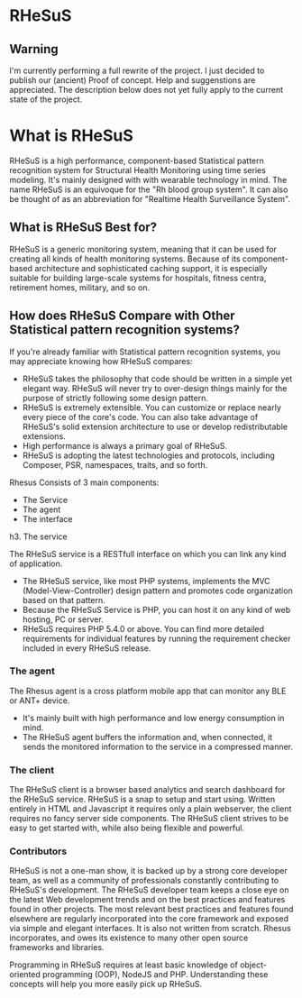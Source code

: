 # RHeSuS
## Warning
I'm currently performing a full rewrite of the project. I just decided to publish our (ancient) Proof of concept. Help and suggenstions are appreciated. The description below does not yet fully apply to the current state of the project.

# What is RHeSuS

RHeSuS is a high performance, component-based Statistical pattern recognition system for Structural Health Monitoring using time series modeling. It's mainly designed with with wearable technology in mind. The name RHeSuS is an equivoque for the "Rh blood group system". It can also be thought of as an abbreviation for "Realtime Health Surveillance System".

## What is RHeSuS Best for?

RHeSuS is a generic monitoring system, meaning that it can be used for creating all kinds of health monitoring systems. Because of its component-based architecture and sophisticated caching support, it is especially suitable for building large-scale systems for hospitals, fitness centra, retirement homes, military, and so on.

## How does RHeSuS Compare with Other Statistical pattern recognition systems?

If you're already familiar with Statistical pattern recognition systems, you may appreciate knowing how RHeSuS compares:
* RHeSuS takes the philosophy that code should be written in a simple yet elegant way. RHeSuS will never try to over-design things mainly for the purpose of strictly following some design pattern.
* RHeSuS is extremely extensible. You can customize or replace nearly every piece of the core's code. You can also take advantage of RHeSuS's solid extension architecture to use or develop redistributable extensions.
* High performance is always a primary goal of RHeSuS.
* RHeSuS is adopting the latest technologies and protocols, including Composer, PSR, namespaces, traits, and so forth.

Rhesus Consists of 3 main components: 
* The Service
* The agent
* The interface

h3. The service

The RHeSuS service is a RESTfull interface on which you can link any kind of application.
* The RHeSuS service, like most PHP systems, implements the MVC (Model-View-Controller) design pattern and promotes code organization based on that pattern.
* Because the RHeSuS Service is PHP, you can host it on any kind of web hosting, PC or server.
* RHeSuS requires PHP 5.4.0 or above. You can find more detailed requirements for individual features by running the requirement checker included in every RHeSuS release.

### The agent

The Rhesus agent is a cross platform mobile app that can monitor any BLE or ANT+ device.
* It's mainly built with high performance and low energy consumption in mind.
* The RHeSuS agent buffers the information and, when connected, it sends the monitored information to the service in a compressed manner.

### The client

The RHeSuS client is a browser based analytics and search dashboard for the RHeSuS service. RHeSuS is a snap to setup and start using. Written entirely in HTML and Javascript it requires only a plain webserver, the client requires no fancy server side components. The RHeSuS client strives to be easy to get started with, while also being flexible and powerful.

### Contributors

RHeSuS is not a one-man show, it is backed up by a strong core developer team, as well as a community of professionals constantly contributing to RHeSuS's development. The RHeSuS developer team keeps a close eye on the latest Web development trends and on the best practices and features found in other projects. The most relevant best practices and features found elsewhere are regularly incorporated into the core framework and exposed via simple and elegant interfaces. It is also not written from scratch. Rhesus incorporates, and owes its existence to many other open source frameworks and libraries.


Programming in RHeSuS requires at least basic knowledge of object-oriented programming (OOP), NodeJS and PHP. Understanding these concepts will help you more easily pick up RHeSuS.

